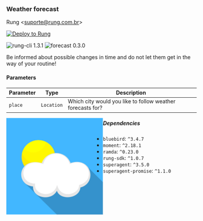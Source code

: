 ### Weather forecast

Rung &lt;suporte@rung.com.br&gt;

[![Deploy to Rung](https://i.imgur.com/uijt57R.png)](https://app.rung.com.br/integration/forecast/customize)

![rung-cli 1.3.1](https://img.shields.io/badge/rung--cli-1.3.1-blue.svg?style=flat-square)
![forecast 0.3.0](https://img.shields.io/badge/forecast-0.3.0-green.svg?style=flat-square)

Be informed about possible changes in time and do not let them get in the way of your routine!

#### Parameters

|Parameter | Type | Description |
|----------|------|-------------|
| `place` | `Location` | Which city would you like to follow weather forecasts for? |

<img align="left" width="256" src="./icon.png" />

##### Dependencies

- `bluebird`: `^3.4.7`
- `moment`: `^2.18.1`
- `ramda`: `^0.23.0`
- `rung-sdk`: `^1.0.7`
- `superagent`: `^3.5.0`
- `superagent-promise`: `^1.1.0`
